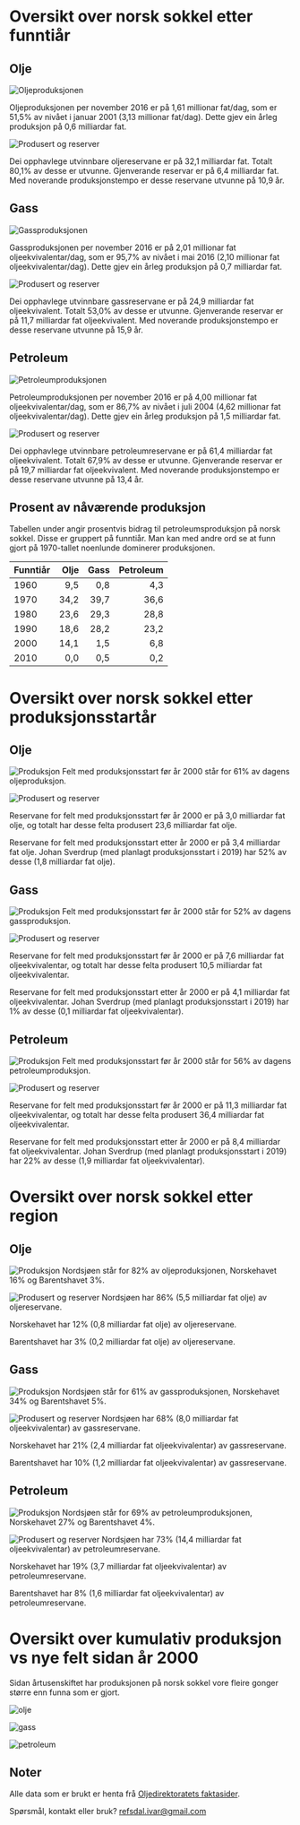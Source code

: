 # Oversikt over norsk sokkel etter funntiår

## Olje
![Oljeproduksjonen](img/oil_production_yearly_12MMA_by_discovery_decade.png)

Oljeproduksjonen per november 2016 er på 1,61 millionar fat/dag, som er 51,5% av nivået i januar 2001 (3,13 millionar fat/dag).
Dette gjev ein årleg produksjon på 0,6 milliardar fat.

![Produsert og reserver](img/oil_produced_reserves_by_discovery_decade.png)

Dei opphavlege utvinnbare oljereservane er på 32,1 milliardar fat.
Totalt 80,1% av desse er utvunne.
Gjenverande reservar er på 6,4 milliardar fat.
Med noverande produksjonstempo er desse reservane utvunne på 10,9 år.

## Gass
![Gassproduksjonen](img/gas_production_yearly_12MMA_by_discovery_decade.png)

Gassproduksjonen per november 2016 er på 2,01 millionar fat oljeekvivalentar/dag, som er 95,7% av nivået i mai 2016 (2,10 millionar fat oljeekvivalentar/dag).
Dette gjev ein årleg produksjon på 0,7 milliardar fat.

![Produsert og reserver](img/gas_produced_reserves_by_discovery_decade.png)

Dei opphavlege utvinnbare gassreservane er på 24,9 milliardar fat oljeekvivalent.
Totalt 53,0% av desse er utvunne.
Gjenverande reservar er på 11,7 milliardar fat oljeekvivalent.
Med noverande produksjonstempo er desse reservane utvunne på 15,9 år.

## Petroleum
![Petroleumproduksjonen](img/oe_production_yearly_12MMA_by_discovery_decade.png)

Petroleumproduksjonen per november 2016 er på 4,00 millionar fat oljeekvivalentar/dag, som er 86,7% av nivået i juli 2004 (4,62 millionar fat oljeekvivalentar/dag).
Dette gjev ein årleg produksjon på 1,5 milliardar fat.

![Produsert og reserver](img/oe_produced_reserves_by_discovery_decade.png)

Dei opphavlege utvinnbare petroleumreservane er på 61,4 milliardar fat oljeekvivalent.
Totalt 67,9% av desse er utvunne.
Gjenverande reservar er på 19,7 milliardar fat oljeekvivalent.
Med noverande produksjonstempo er desse reservane utvunne på 13,4 år.



## Prosent av nåværende produksjon

Tabellen under angir prosentvis bidrag til petroleumsproduksjon på norsk sokkel. 
Disse er gruppert på funntiår.
Man kan med andre ord se at funn gjort på 1970-tallet noenlunde dominerer produksjonen. 


| Funntiår | Olje | Gass | Petroleum |
| ---- | ---: | ---: | ---: |
| 1960 | 9,5 | 0,8 | 4,3 |
| 1970 | 34,2 | 39,7 | 36,6 |
| 1980 | 23,6 | 29,3 | 28,8 |
| 1990 | 18,6 | 28,2 | 23,2 |
| 2000 | 14,1 | 1,5 | 6,8 |
| 2010 | 0,0 | 0,5 | 0,2 |

# Oversikt over norsk sokkel etter produksjonsstartår

## Olje
![Produksjon](img/oil_production_yearly_12MMA_by_startproduction.png)
Felt med produksjonsstart før år 2000 står for 61% av dagens oljeproduksjon.

![Produsert og reserver](img/oil_produced_reserves_by_startproduction.png)

Reservane for felt med produksjonsstart før år 2000 er på 3,0 milliardar fat olje, og
totalt har desse felta produsert 23,6 milliardar fat olje.

Reservane for felt med produksjonsstart etter år 2000 er på 3,4 milliardar fat olje.
Johan Sverdrup (med planlagt produksjonsstart i 2019) har 52% av desse (1,8 milliardar fat olje).

## Gass
![Produksjon](img/gas_production_yearly_12MMA_by_startproduction.png)
Felt med produksjonsstart før år 2000 står for 52% av dagens gassproduksjon.

![Produsert og reserver](img/gas_produced_reserves_by_startproduction.png)

Reservane for felt med produksjonsstart før år 2000 er på 7,6 milliardar fat oljeekvivalentar, og
totalt har desse felta produsert 10,5 milliardar fat oljeekvivalentar.

Reservane for felt med produksjonsstart etter år 2000 er på 4,1 milliardar fat oljeekvivalentar.
Johan Sverdrup (med planlagt produksjonsstart i 2019) har 1% av desse (0,1 milliardar fat oljeekvivalentar).

## Petroleum
![Produksjon](img/oe_production_yearly_12MMA_by_startproduction.png)
Felt med produksjonsstart før år 2000 står for 56% av dagens petroleumproduksjon.

![Produsert og reserver](img/oe_produced_reserves_by_startproduction.png)

Reservane for felt med produksjonsstart før år 2000 er på 11,3 milliardar fat oljeekvivalentar, og
totalt har desse felta produsert 36,4 milliardar fat oljeekvivalentar.

Reservane for felt med produksjonsstart etter år 2000 er på 8,4 milliardar fat oljeekvivalentar.
Johan Sverdrup (med planlagt produksjonsstart i 2019) har 22% av desse (1,9 milliardar fat oljeekvivalentar).

# Oversikt over norsk sokkel etter region

## Olje

![Produksjon](img/oil_production_yearly_12MMA_by_region.png)
Nordsjøen står for 82% av oljeproduksjonen,
Norskehavet 16% og
Barentshavet 3%.

![Produsert og reserver](img/oil_produced_reserves_by_region.png)
Nordsjøen har 86% (5,5 milliardar fat olje) av oljereservane.

Norskehavet har 12% (0,8 milliardar fat olje) av oljereservane.

Barentshavet har 3% (0,2 milliardar fat olje) av oljereservane.


## Gass

![Produksjon](img/gas_production_yearly_12MMA_by_region.png)
Nordsjøen står for 61% av gassproduksjonen,
Norskehavet 34% og
Barentshavet 5%.

![Produsert og reserver](img/gas_produced_reserves_by_region.png)
Nordsjøen har 68% (8,0 milliardar fat oljeekvivalentar) av gassreservane.

Norskehavet har 21% (2,4 milliardar fat oljeekvivalentar) av gassreservane.

Barentshavet har 10% (1,2 milliardar fat oljeekvivalentar) av gassreservane.


## Petroleum

![Produksjon](img/oe_production_yearly_12MMA_by_region.png)
Nordsjøen står for 69% av petroleumproduksjonen,
Norskehavet 27% og
Barentshavet 4%.

![Produsert og reserver](img/oe_produced_reserves_by_region.png)
Nordsjøen har 73% (14,4 milliardar fat oljeekvivalentar) av petroleumreservane.

Norskehavet har 19% (3,7 milliardar fat oljeekvivalentar) av petroleumreservane.

Barentshavet har 8% (1,6 milliardar fat oljeekvivalentar) av petroleumreservane.


# Oversikt over kumulativ produksjon vs nye felt sidan år 2000

Sidan årtusenskiftet har produksjonen på norsk sokkel vore fleire gonger større enn funna som er gjort.

![olje](img/cumulative_oil_production_vs_reserve_growth_since_2000.png)

![gass](img/cumulative_gas_production_vs_reserve_growth_since_2000.png)

![petroleum](img/cumulative_oe_production_vs_reserve_growth_since_2000.png)


## Noter

Alle data som er brukt er henta frå [Oljedirektoratets faktasider](http://factpages.npd.no/factpages/).

Spørsmål, kontakt eller bruk? [refsdal.ivar@gmail.com](mailto:refsdal.ivar@gmail.com)
